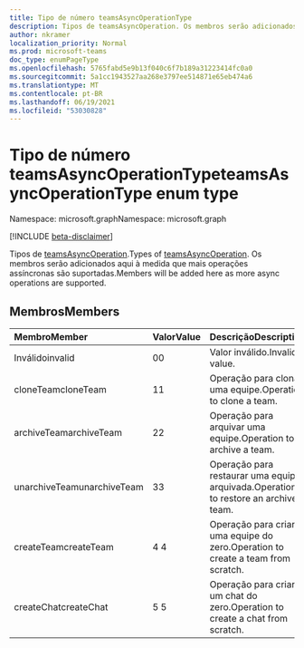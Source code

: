 ```yaml
---
title: Tipo de número teamsAsyncOperationType
description: Tipos de teamsAsyncOperation. Os membros serão adicionados aqui à medida que mais operações assíncronas são suportadas.
author: nkramer
localization_priority: Normal
ms.prod: microsoft-teams
doc_type: enumPageType
ms.openlocfilehash: 5765fabd5e9b13f040c6f7b189a31223414fc0a0
ms.sourcegitcommit: 5a1cc1943527aa268e3797ee514871e65eb474a6
ms.translationtype: MT
ms.contentlocale: pt-BR
ms.lasthandoff: 06/19/2021
ms.locfileid: "53030828"
---
```

# <a name="teamsasyncoperationtype-enum-type"></a><span data-ttu-id="f6155-104">Tipo de número teamsAsyncOperationType</span><span class="sxs-lookup"><span data-stu-id="f6155-104">teamsAsyncOperationType enum type</span></span>

<span data-ttu-id="f6155-105">Namespace: microsoft.graph</span><span class="sxs-lookup"><span data-stu-id="f6155-105">Namespace: microsoft.graph</span></span>

[!INCLUDE [beta-disclaimer](../../includes/beta-disclaimer.md)]

<span data-ttu-id="f6155-106">Tipos de [teamsAsyncOperation](teamsasyncoperation.md).</span><span class="sxs-lookup"><span data-stu-id="f6155-106">Types of [teamsAsyncOperation](teamsasyncoperation.md).</span></span> <span data-ttu-id="f6155-107">Os membros serão adicionados aqui à medida que mais operações assíncronas são suportadas.</span><span class="sxs-lookup"><span data-stu-id="f6155-107">Members will be added here as more async operations are supported.</span></span>

## <a name="members"></a><span data-ttu-id="f6155-108">Membros</span><span class="sxs-lookup"><span data-stu-id="f6155-108">Members</span></span>

| <span data-ttu-id="f6155-109">Membro</span><span class="sxs-lookup"><span data-stu-id="f6155-109">Member</span></span> | <span data-ttu-id="f6155-110">Valor</span><span class="sxs-lookup"><span data-stu-id="f6155-110">Value</span></span>| <span data-ttu-id="f6155-111">Descrição</span><span class="sxs-lookup"><span data-stu-id="f6155-111">Description</span></span> |
|:---------------|:--------|:----------|
|<span data-ttu-id="f6155-112">Inválido</span><span class="sxs-lookup"><span data-stu-id="f6155-112">invalid</span></span>|<span data-ttu-id="f6155-113">0</span><span class="sxs-lookup"><span data-stu-id="f6155-113">0</span></span>|<span data-ttu-id="f6155-114">Valor inválido.</span><span class="sxs-lookup"><span data-stu-id="f6155-114">Invalid value.</span></span>|
|<span data-ttu-id="f6155-115">cloneTeam</span><span class="sxs-lookup"><span data-stu-id="f6155-115">cloneTeam</span></span>|<span data-ttu-id="f6155-116">1</span><span class="sxs-lookup"><span data-stu-id="f6155-116">1</span></span>|<span data-ttu-id="f6155-117">Operação para clonar uma equipe.</span><span class="sxs-lookup"><span data-stu-id="f6155-117">Operation to clone a team.</span></span>|
|<span data-ttu-id="f6155-118">archiveTeam</span><span class="sxs-lookup"><span data-stu-id="f6155-118">archiveTeam</span></span>|<span data-ttu-id="f6155-119">2</span><span class="sxs-lookup"><span data-stu-id="f6155-119">2</span></span>|<span data-ttu-id="f6155-120">Operação para arquivar uma equipe.</span><span class="sxs-lookup"><span data-stu-id="f6155-120">Operation to archive a team.</span></span>|
|<span data-ttu-id="f6155-121">unarchiveTeam</span><span class="sxs-lookup"><span data-stu-id="f6155-121">unarchiveTeam</span></span>|<span data-ttu-id="f6155-122">3</span><span class="sxs-lookup"><span data-stu-id="f6155-122">3</span></span>|<span data-ttu-id="f6155-123">Operação para restaurar uma equipe arquivada.</span><span class="sxs-lookup"><span data-stu-id="f6155-123">Operation to restore an archived team.</span></span>|
|<span data-ttu-id="f6155-124">createTeam</span><span class="sxs-lookup"><span data-stu-id="f6155-124">createTeam</span></span>|<span data-ttu-id="f6155-125">4 </span><span class="sxs-lookup"><span data-stu-id="f6155-125">4</span></span>|<span data-ttu-id="f6155-126">Operação para criar uma equipe do zero.</span><span class="sxs-lookup"><span data-stu-id="f6155-126">Operation to create a team from scratch.</span></span>|
|<span data-ttu-id="f6155-127">createChat</span><span class="sxs-lookup"><span data-stu-id="f6155-127">createChat</span></span>|<span data-ttu-id="f6155-128">5 </span><span class="sxs-lookup"><span data-stu-id="f6155-128">5</span></span>|<span data-ttu-id="f6155-129">Operação para criar um chat do zero.</span><span class="sxs-lookup"><span data-stu-id="f6155-129">Operation to create a chat from scratch.</span></span>|
